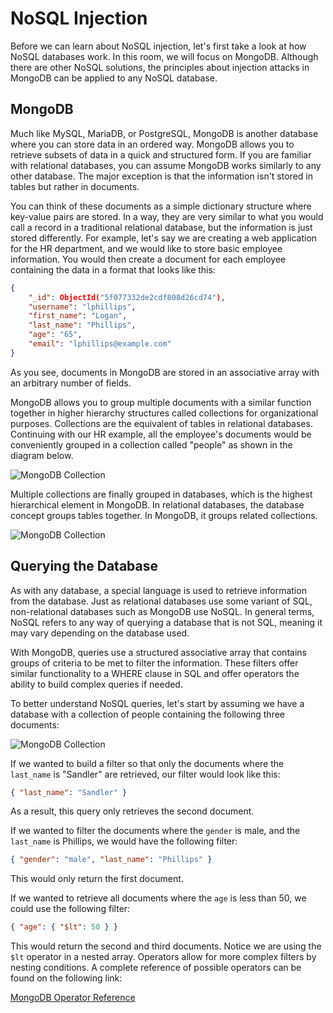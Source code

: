 # NoSQL Injection

Before we can learn about NoSQL injection, let's first take a look at how NoSQL databases work. In this room, we will focus on MongoDB. Although there are other NoSQL solutions, the principles about injection attacks in MongoDB can be applied to any NoSQL database.

## MongoDB

Much like MySQL, MariaDB, or PostgreSQL, MongoDB is another database where you can store data in an ordered way. MongoDB allows you to retrieve subsets of data in a quick and structured form. If you are familiar with relational databases, you can assume MongoDB works similarly to any other database. The major exception is that the information isn't stored in tables but rather in documents.

You can think of these documents as a simple dictionary structure where key-value pairs are stored. In a way, they are very similar to what you would call a record in a traditional relational database, but the information is just stored differently. For example, let's say we are creating a web application for the HR department, and we would like to store basic employee information. You would then create a document for each employee containing the data in a format that looks like this:

```json
{
    "_id": ObjectId("5f077332de2cdf808d26cd74"),
    "username": "lphillips",
    "first_name": "Logan",
    "last_name": "Phillips",
    "age": "65",
    "email": "lphillips@example.com"
}
```

As you see, documents in MongoDB are stored in an associative array with an arbitrary number of fields.

MongoDB allows you to group multiple documents with a similar function together in higher hierarchy structures called collections for organizational purposes. Collections are the equivalent of tables in relational databases. Continuing with our HR example, all the employee's documents would be conveniently grouped in a collection called "people" as shown in the diagram below.

![MongoDB Collection](path/to/your/image)

Multiple collections are finally grouped in databases, which is the highest hierarchical element in MongoDB. In relational databases, the database concept groups tables together. In MongoDB, it groups related collections.

![MongoDB Collection](path/to/your/image)

## Querying the Database

As with any database, a special language is used to retrieve information from the database. Just as relational databases use some variant of SQL, non-relational databases such as MongoDB use NoSQL. In general terms, NoSQL refers to any way of querying a database that is not SQL, meaning it may vary depending on the database used.

With MongoDB, queries use a structured associative array that contains groups of criteria to be met to filter the information. These filters offer similar functionality to a WHERE clause in SQL and offer operators the ability to build complex queries if needed.

To better understand NoSQL queries, let's start by assuming we have a database with a collection of people containing the following three documents:

![MongoDB Collection](path/to/your/image)

If we wanted to build a filter so that only the documents where the `last_name` is "Sandler" are retrieved, our filter would look like this:

```json
{ "last_name": "Sandler" }
```

As a result, this query only retrieves the second document.

If we wanted to filter the documents where the `gender` is male, and the `last_name` is Phillips, we would have the following filter:

```json
{ "gender": "male", "last_name": "Phillips" }
```

This would only return the first document.

If we wanted to retrieve all documents where the `age` is less than 50, we could use the following filter:

```json
{ "age": { "$lt": 50 } }
```

This would return the second and third documents. Notice we are using the `$lt` operator in a nested array. Operators allow for more complex filters by nesting conditions. A complete reference of possible operators can be found on the following link:

[MongoDB Operator Reference](https://docs.mongodb.com/manual/reference/operator/query/)